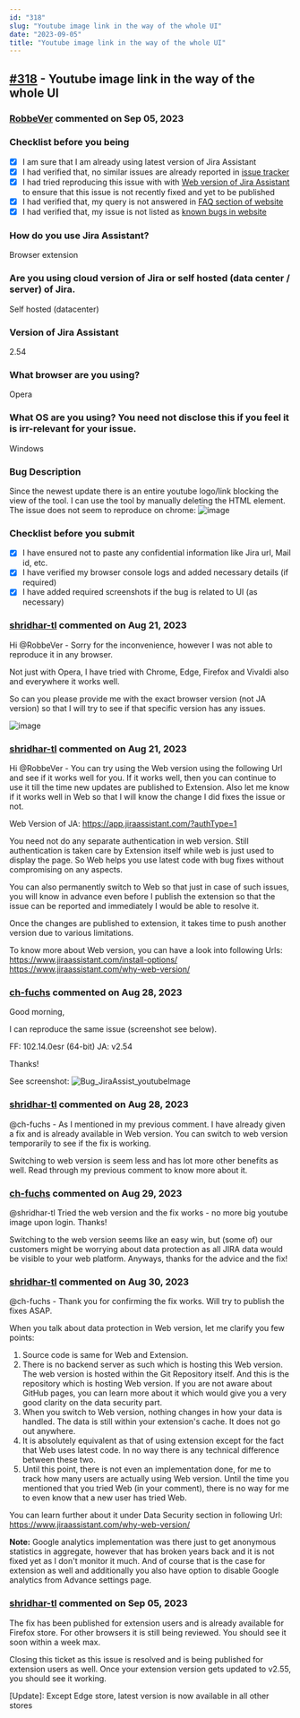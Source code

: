 ```yaml
---
id: "318"
slug: "Youtube image link in the way of the whole UI"
date: "2023-09-05"
title: "Youtube image link in the way of the whole UI"
---
```



## [#318](https://github.com/shridhar-tl/jira-assistant/issues/318) - Youtube image link in the way of the whole UI

### [RobbeVer](https://github.com/RobbeVer) commented on Sep 05, 2023

### Checklist before you being

- [X] I am sure that I am already using latest version of Jira Assistant
- [X] I had verified that, no similar issues are already reported in [issue tracker](https://github.com/shridhar-tl/jira-assistant/issues)
- [X] I had tried reproducing this issue with with [Web version of Jira Assistant](https://app.jiraassistant.com) to ensure that this issue is not recently fixed and yet to be published
- [X] I had verified that, my query is not answered in [FAQ section of website](https://www.jiraassistant.com/faq)
- [X] I had verified that, my issue is not listed as [known bugs in website](https://www.jiraassistant.com/version-history)

### How do you use Jira Assistant?

Browser extension

### Are you using cloud version of Jira or self hosted (data center / server) of Jira.

Self hosted (datacenter)

### Version of Jira Assistant

2.54

### What browser are you using?

Opera

### What OS are you using? You need not disclose this if you feel it is irr-relevant for your issue.

Windows

### Bug Description

Since the newest update there is an entire youtube logo/link blocking the view of the tool. I can use the tool by manually deleting the HTML element. The issue does not seem to reproduce on chrome:
![image](https://github.com/shridhar-tl/jira-assistant/assets/62553772/24df22f4-0e46-4146-96d0-f5fcfc410b64)


### Checklist before you submit

- [X] I have ensured not to paste any confidential information like Jira url, Mail id, etc.
- [X] I have verified my browser console logs and added necessary details (if required)
- [X] I have added required screenshots if the bug is related to UI (as necessary)

### [shridhar-tl](https://github.com/shridhar-tl) commented on Aug 21, 2023

Hi @RobbeVer - Sorry for the inconvenience, however I was not able to reproduce it in any browser.

Not just with Opera, I have tried with Chrome, Edge, Firefox and Vivaldi also and everywhere it works well.

So can you please provide me with the exact browser version (not JA version) so that I will try to see if that specific version has any issues.

![image](https://github.com/shridhar-tl/jira-assistant/assets/37339683/960911c3-dd55-4bc1-bc2e-006fc78628b0)


### [shridhar-tl](https://github.com/shridhar-tl) commented on Aug 21, 2023

Hi @RobbeVer - You can try using the Web version using the following Url and see if it works well for you. If it works well, then you can continue to use it till the time new updates are published to Extension. Also let me know if it works well in Web so that I will know the change I did fixes the issue or not.

Web Version of JA: https://app.jiraassistant.com/?authType=1

You need not do any separate authentication in web version. Still authentication is taken care by Extension itself while web is just used to display the page. So Web helps you use latest code with bug fixes without compromising on any aspects.

You can also permanently switch to Web so that just in case of such issues, you will know in advance even before I publish the extension so that the issue can be reported and immediately I would be able to resolve it.

Once the changes are published to extension, it takes time to push another version due to various limitations.

To know more about Web version, you can have a look into following Urls:
https://www.jiraassistant.com/install-options/
https://www.jiraassistant.com/why-web-version/

### [ch-fuchs](https://github.com/ch-fuchs) commented on Aug 28, 2023

Good morning,

I can reproduce the same issue (screenshot see below).

FF: 102.14.0esr (64-bit)
JA: v2.54

Thanks!

See screenshot:
![Bug_JiraAssist_youtubeImage](https://github.com/shridhar-tl/jira-assistant/assets/109806712/f25c9a92-ee82-42b8-8c4c-3f15fde14548)


### [shridhar-tl](https://github.com/shridhar-tl) commented on Aug 28, 2023

@ch-fuchs - As I mentioned in my previous comment. I have already given a fix and is already available in Web version. You can switch to web version temporarily to see if the fix is working.

Switching to web version is seem less and has lot more other benefits as well. Read through my previous comment to know more about it.

### [ch-fuchs](https://github.com/ch-fuchs) commented on Aug 29, 2023

@shridhar-tl Tried the web version and the fix works - no more big youtube image upon login. Thanks!

Switching to the web version seems like an easy win, but (some of) our customers might be worrying about data protection as all JIRA data would be visible to your web platform. Anyways, thanks for the advice and the fix!

### [shridhar-tl](https://github.com/shridhar-tl) commented on Aug 30, 2023

@ch-fuchs - Thank you for confirming the fix works. Will try to publish the fixes ASAP.

When you talk about data protection in Web version, let me clarify you few points:
1.  Source code is same for Web and Extension.
2.  There is no backend server as such which is hosting this Web version. The web version is hosted within the Git Repository itself. And this is the repository which is hosting Web version. If you are not aware about GitHub pages, you can learn more about it which would give you a very good clarity on the data security part.
3. When you switch to Web version, nothing changes in how your data is handled. The data is still within your extension's cache. It does not go out anywhere.
4. It is absolutely equivalent as that of using extension except for the fact that Web uses latest code. In no way there is any technical difference between these two.
5. Until this point, there is not even an implementation done, for me to track how many users are actually using Web version. Until the time you mentioned that you tried Web (in your comment), there is no way for me to even know that a new user has tried Web.

You can learn further about it under Data Security section in following Url: https://www.jiraassistant.com/why-web-version/

**Note:** Google analytics implementation was there just to get anonymous statistics in aggregate, however that has broken years back and it is not fixed yet as I don't monitor it much. And of course that is the case for extension as well and additionally you also have option to disable Google analytics from Advance settings page.

### [shridhar-tl](https://github.com/shridhar-tl) commented on Sep 05, 2023

The fix has been published for extension users and is already available for Firefox store. For other browsers it is still being reviewed. You should see it soon within a week max.

Closing this ticket as this issue is resolved and is being published for extension users as well. Once your extension version gets updated to v2.55, you should see it working.

[Update]: Except Edge store, latest version is now available in all other stores
